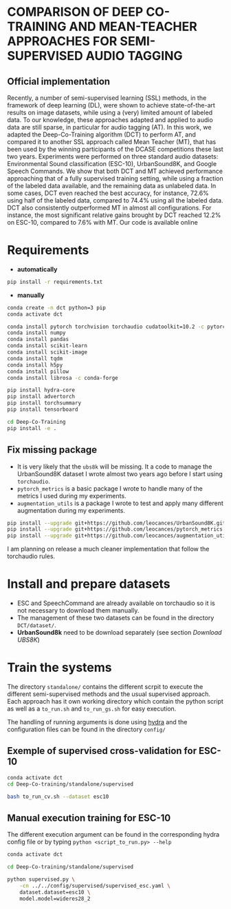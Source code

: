 # COMPARISON OF DEEP CO-TRAINING AND MEAN-TEACHER APPROACHES FOR SEMI-SUPERVISED AUDIO TAGGING
## Official implementation

Recently, a number of semi-supervised learning (SSL) methods, in the framework of deep learning (DL), were shown to achieve state-of-the-art results on image datasets, while using a (very) limited amount of labeled data. To our knowledge, these approaches adapted and applied to audio data are still sparse, in particular for audio tagging (AT). In this work, we adapted the Deep-Co-Training algorithm (DCT) to perform AT, and compared it to another SSL approach called Mean Teacher (MT), that has been used by the winning participants of the DCASE competitions these last two years. Experiments were performed on three standard audio datasets: Environmental Sound classification (ESC-10), UrbanSound8K, and Google Speech Commands. We show that both DCT and MT achieved performance approaching that of a fully supervised training setting, while using a fraction of the labeled data available, and the remaining data as unlabeled data. In some cases, DCT even reached the best accuracy, for instance, 72.6% using half of the labeled data, compared to 74.4% using all the labeled data. DCT also consistently outperformed MT in almost all configurations. For instance, the most significant relative gains brought by DCT reached 12.2% on ESC-10, compared to 7.6% with MT. Our code is available online

# Requirements
- **automatically**
```bash
pip install -r requirements.txt
```

- **manually**
```bash
conda create -n dct python=3 pip
conda activate dct

conda install pytorch torchvision torchaudio cudatoolkit=10.2 -c pytorch
conda install numpy
conda install pandas
conda install scikit-learn
conda install scikit-image
conda install tqdm
conda install h5py
conda install pillow
conda install librosa -c conda-forge

pip install hydra-core
pip install advertorch
pip install torchsummary
pip install tensorboard

cd Deep-Co-Training
pip install -e .
```

## Fix missing package
- It is very likely that the `ubs8k` will be missing. It a code to manage the UrbanSound8K dataset I wrote almost two years ago before I start using `torchaudio`.
- `pytorch_metrics` is a basic package I wrote to handle many of the metrics I used during my experiments.
- `augmentation_utils` is a package I wrote to test and apply many different augmentation during my experiments.
```bash
pip install --upgrade git+https://github.com/leocances/UrbanSound8K.git@new_data_management
pip install --upgrade git+https://github.com/leocances/pytorch_metrics.git@v2
pip install --upgrade git+https://github.com/leocances/augmentation_utils.git
```
I am planning on release a much cleaner implementation that follow the torchaudio rules.

# Install and prepare datasets
- ESC and SpeechCommand are already available on torchaudio so it is not necessary to download them manually.
- The management of these two datasets can be found in the directory `DCT/dataset/`.
- **UrbanSound8k** need to be download separately (see section *Download UBS8K*)

# Train the systems
The directory `standalone/` contains the different scrpit to execute the different semi-supervised methods and the usual supervised approach. Each approach has it own working directory which contain the python script as well
as a `to_run.sh` and `to_run_gs.sh` for easy execution.

The handling of running arguments is done using [hydra](hydra.cc) and the configuration files can be found in the directory `config/`

## Exemple of supervised cross-validation for ESC-10
```bash
conda activate dct
cd Deep-Co-training/standalone/supervised

bash to_run_cv.sh --dataset esc10
```

## Manual execution training for ESC-10
The different execution argument can be found in the corresponding hydra config file or
by typing `python <script_to_run.py> --help`

```bash
conda activate dct

cd Deep-Co-training/standalone/supervised

python supervised.py \
    -cn ../../config/supervised/supervised_esc.yaml \
    dataset.dataset=esc10 \
    model.model=wideres28_2 
```
<!--
# Reproduction
The directory `standalone/` contains the different script to execute the semi-supervised method and the usual supervised approach. Each approach has its working directory. Each of them contains a *python script*, the *to_run_gs.sh*, and the *to_run.sh*

### Example on how to execute the supervised variant for the UrbanSound8k dataset
```bash
conda activate dct

cd standalone/supervised
bash supervised.sh --dataset ubs8k \
                   --model wideresnet28_2 \
                   --supervised_ratio 1.0 \
                   --epoch 100 \
                   --learning_rate 0.003 \
                   --batch_size 64 \
                   --num_classes 10
                   -C \ # Perform the complete cross_validation
                   -R \ # Resume the training using the last epoch saved
```

Each methods and each dataset have specific parameters, the configuration used to reproduce the result from the paper are describe yaml configuration files that can be found here: `DCT/util/config/`

You can perform training using one of this configuration file. You still need to specify the dataset and the model to use. To do so, you need to directly use the python script and use the *--config* parameter. it will then overide parameters that is define in the config file.

```bash
conda activate dct

cd standalone/supervised
python supervised.py -d ubs8k -m wideresnet28_2 \
                     --config ../DCT/util/config/ubs8k/100_supervised.yml
```
-->
